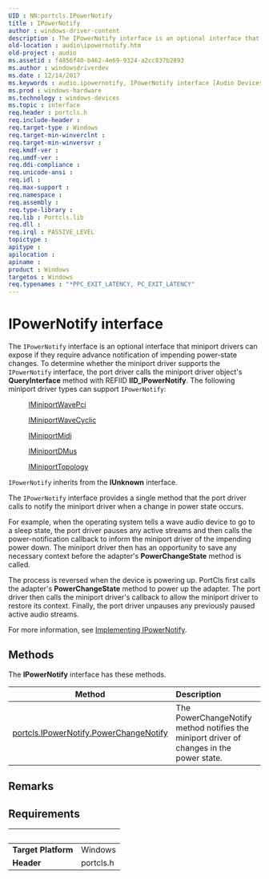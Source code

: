 ```yaml
---
UID : NN:portcls.IPowerNotify
title : IPowerNotify
author : windows-driver-content
description : The IPowerNotify interface is an optional interface that miniport drivers can expose if they require advance notification of impending power-state changes.
old-location : audio\ipowernotify.htm
old-project : audio
ms.assetid : f4856f40-b462-4e69-9324-a2cc837b2893
ms.author : windowsdriverdev
ms.date : 12/14/2017
ms.keywords : audio.ipowernotify, IPowerNotify interface [Audio Devices], IPowerNotify interface [Audio Devices], described, IPowerNotify, portcls/IPowerNotify, audmp-routines_345bcede-d886-4423-b56e-0b7c15596744.xml
ms.prod : windows-hardware
ms.technology : windows-devices
ms.topic : interface
req.header : portcls.h
req.include-header : 
req.target-type : Windows
req.target-min-winverclnt : 
req.target-min-winversvr : 
req.kmdf-ver : 
req.umdf-ver : 
req.ddi-compliance : 
req.unicode-ansi : 
req.idl : 
req.max-support : 
req.namespace : 
req.assembly : 
req.type-library : 
req.lib : Portcls.lib
req.dll : 
req.irql : PASSIVE_LEVEL
topictype : 
apitype : 
apilocation : 
apiname : 
product : Windows
targetos : Windows
req.typenames : "*PPC_EXIT_LATENCY, PC_EXIT_LATENCY"
---
```


# IPowerNotify interface

The <code>IPowerNotify</code> interface is an optional interface that miniport drivers can expose if they require advance notification of impending power-state changes. To determine whether the miniport driver supports the <code>IPowerNotify</code> interface, the port driver calls the miniport driver object's <b>QueryInterface</b> method with REFIID <b>IID_IPowerNotify</b>. The following miniport driver types can support <code>IPowerNotify</code>:
<dl>
<dd>

<a href="..\portcls\nn-portcls-iminiportwavepci.md">IMiniportWavePci</a>


</dd>
<dd>

<a href="..\portcls\nn-portcls-iminiportwavecyclic.md">IMiniportWaveCyclic</a>


</dd>
<dd>

<a href="..\portcls\nn-portcls-iminiportmidi.md">IMiniportMidi</a>


</dd>
<dd>

<a href="..\dmusicks\nn-dmusicks-iminiportdmus.md">IMiniportDMus</a>


</dd>
<dd>

<a href="..\portcls\nn-portcls-iminiporttopology.md">IMiniportTopology</a>


</dd>
</dl><code>IPowerNotify</code> inherits from the <b>IUnknown</b> interface.

The <code>IPowerNotify</code> interface provides a single method that the port driver calls to notify the miniport driver when a change in power state occurs.

For example, when the operating system tells a wave audio device to go to a sleep state, the port driver pauses any active streams and then calls the power-notification callback to inform the miniport driver of the impending power down. The miniport driver then has an opportunity to save any necessary context before the adapter's <b>PowerChangeState</b> method is called.

The process is reversed when the device is powering up. PortCls first calls the adapter's <b>PowerChangeState</b> method to power up the adapter. The port driver then calls the miniport driver's callback to allow the miniport driver to restore its context. Finally, the port driver unpauses any previously paused active audio streams.

For more information, see <a href="https://msdn.microsoft.com/8bd8b4c8-1961-41ea-ba98-41e3a732ed37">Implementing IPowerNotify</a>.

## Methods

<p>The <b>IPowerNotify</b> interface has these methods.</p>

| Method | Description |
| ---- |:---- |
| [portcls.IPowerNotify.PowerChangeNotify](nf-portcls-ipowernotify-powerchangenotify.md) | The PowerChangeNotify method notifies the miniport driver of changes in the power state. |

## Remarks



## Requirements
| &nbsp; | &nbsp; |
| ---- |:---- |
| **Target Platform** | Windows |
| **Header** | portcls.h |